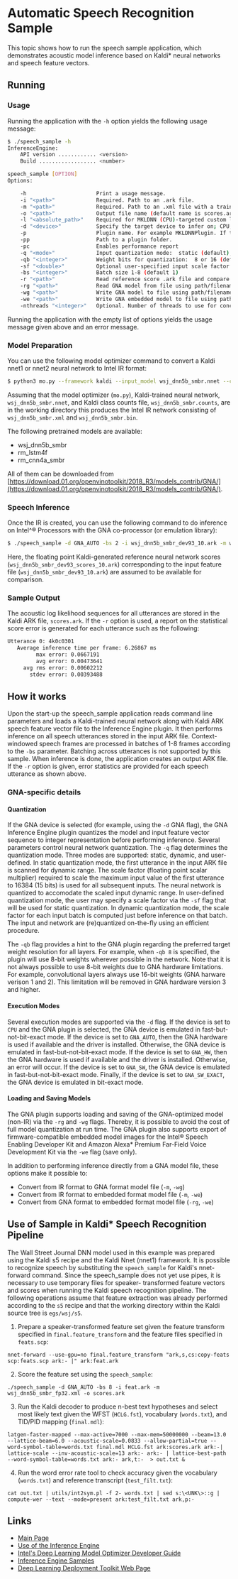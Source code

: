 # Automatic Speech Recognition Sample

This topic shows how to run the speech sample application, which
demonstrates acoustic model inference based on Kaldi\* neural networks
and speech feature vectors.

## Running

### Usage

Running the application with the `-h` option yields the following
usage message:

```sh
$ ./speech_sample -h
InferenceEngine: 
    API version ............ <version>
    Build .................. <number>

speech_sample [OPTION]
Options:

    -h                      Print a usage message.
    -i "<path>"             Required. Path to an .ark file.
    -m "<path>"             Required. Path to an .xml file with a trained model (required if -rg is missing).
    -o "<path>"             Output file name (default name is scores.ark).
    -l "<absolute_path>"    Required for MKLDNN (CPU)-targeted custom layers.Absolute path to a shared library with the kernels impl.
    -d "<device>"           Specify the target device to infer on; CPU, GPU, GNA_AUTO, GNA_HW, GNA_SW, GNA_SW_EXACT is acceptable. Sample will look for a suitable plugin for device specified
    -p                      Plugin name. For example MKLDNNPlugin. If this parameter is pointed, the sample will look for this plugin only
    -pp                     Path to a plugin folder.
    -pc                     Enables performance report
    -q "<mode>"             Input quantization mode:  static (default), dynamic, or user (use with -sf).
    -qb "<integer>"         Weight bits for quantization:  8 or 16 (default)
    -sf "<double>"          Optional user-specified input scale factor for quantization (use with -q user).
    -bs "<integer>"         Batch size 1-8 (default 1)
    -r "<path>"             Read reference score .ark file and compare scores.
    -rg "<path>"            Read GNA model from file using path/filename provided (required if -m is missing).
    -wg "<path>"            Write GNA model to file using path/filename provided.
    -we "<path>"            Write GNA embedded model to file using path/filename provided.
    -nthreads "<integer>"   Optional. Number of threads to use for concurrent async inference requests on the GNA.

```

Running the application with the empty list of options yields the
usage message given above and an error message.

### Model Preparation

You can use the following model optimizer command to convert a Kaldi
nnet1 or nnet2 neural network to Intel IR format:

```sh
$ python3 mo.py --framework kaldi --input_model wsj_dnn5b_smbr.nnet --counts wsj_dnn5b_smbr.counts --remove_output_softmax
```

Assuming that the model optimizer (`mo.py`), Kaldi-trained neural
network, `wsj_dnn5b_smbr.nnet`, and Kaldi class counts file,
`wsj_dnn5b_smbr.counts`, are in the working directory this produces
the Intel IR network consisting of `wsj_dnn5b_smbr.xml` and
`wsj_dnn5b_smbr.bin`.

The following pretrained models are available:

* wsj\_dnn5b\_smbr
* rm\_lstm4f
* rm\_cnn4a\_smbr

All of them can be downloaded from [https://download.01.org/openvinotoolkit/2018_R3/models_contrib/GNA/](https://download.01.org/openvinotoolkit/2018_R3/models_contrib/GNA/).


### Speech Inference

Once the IR is created, you can use the following command to do
inference on Intel^&reg; Processors with the GNA co-processor (or
emulation library):

```sh
$ ./speech_sample -d GNA_AUTO -bs 2 -i wsj_dnn5b_smbr_dev93_10.ark -m wsj_dnn5b_smbr_fp32.xml -o scores.ark -r wsj_dnn5b_smbr_dev93_scores_10.ark
```

Here, the floating point Kaldi-generated reference neural network
scores (`wsj_dnn5b_smbr_dev93_scores_10.ark`) corresponding to the input
feature file (`wsj_dnn5b_smbr_dev93_10.ark`) are assumed to be available
for comparison.

### Sample Output

The acoustic log likelihood sequences for all utterances are stored in
the Kaldi ARK file, `scores.ark`.  If the `-r` option is used, a report on
the statistical score error is generated for each utterance such as
the following:

``` sh
Utterance 0: 4k0c0301
   Average inference time per frame: 6.26867 ms
         max error: 0.0667191
         avg error: 0.00473641
     avg rms error: 0.00602212
       stdev error: 0.00393488
```

## How it works

Upon the start-up the speech_sample application reads command line parameters
and loads a Kaldi-trained neural network along with Kaldi ARK speech
feature vector file to the Inference Engine plugin. It then performs
inference on all speech utterances stored in the input ARK
file. Context-windowed speech frames are processed in batches of 1-8
frames according to the `-bs` parameter.  Batching across utterances is
not supported by this sample.  When inference is done, the application
creates an output ARK file.  If the `-r` option is given, error
statistics are provided for each speech utterance as shown above.

### GNA-specific details

#### Quantization

If the GNA device is selected (for example, using the `-d` GNA flag),
the GNA Inference Engine plugin quantizes the model and input feature
vector sequence to integer representation before performing inference.
Several parameters control neural network quantization.  The `-q` flag
determines the quantization mode.  Three modes are supported: static,
dynamic, and user-defined.  In static quantization mode, the first
utterance in the input ARK file is scanned for dynamic range.  The
scale factor (floating point scalar multiplier) required to scale the
maximum input value of the first utterance to 16384 (15 bits) is used
for all subsequent inputs.  The neural network is quantized to
accomodate the scaled input dynamic range.  In user-defined
quantization mode, the user may specify a scale factor via the `-sf`
flag that will be used for static quantization.  In dynamic
quantization mode, the scale factor for each input batch is computed
just before inference on that batch.  The input and network are
(re)quantized on-the-fly using an efficient procedure.

The `-qb` flag provides a hint to the GNA plugin regarding the preferred
target weight resolution for all layers.  For example, when `-qb 8` is
specified, the plugin will use 8-bit weights wherever possible in the
network.  Note that it is not always possible to use 8-bit weights due
to GNA hardware limitations.  For example, convolutional layers always
use 16-bit weights (GNA harware verison 1 and 2).  This limitation
will be removed in GNA hardware version 3 and higher.

#### Execution Modes

Several execution modes are supported via the `-d` flag.  If the device
is set to `CPU` and the GNA plugin is selected, the GNA device is
emulated in fast-but-not-bit-exact mode.  If the device is set to
`GNA_AUTO`, then the GNA hardware is used if available and the driver is
installed.  Otherwise, the GNA device is emulated in
fast-but-not-bit-exact mode.  If the device is set to `GNA_HW`, then the
GNA hardware is used if available and the driver is installed.
Otherwise, an error will occur.  If the device is set to `GNA_SW`, the
GNA device is emulated in fast-but-not-bit-exact mode.  Finally, if
the device is set to `GNA_SW_EXACT`, the GNA device is emulated in
bit-exact mode.

#### Loading and Saving Models

The GNA plugin supports loading and saving of the GNA-optimized model
(non-IR) via the `-rg` and `-wg` flags.  Thereby, it is possible to avoid
the cost of full model quantization at run time. The GNA plugin also
supports export of firmware-compatible embedded model images for the
Intel® Speech Enabling Developer Kit and Amazon Alexa* Premium
Far-Field Voice Development Kit via the `-we` flag (save only).

In addition to performing inference directly from a GNA model file, these options make it possible to:
- Convert from IR format to GNA format model file (`-m`, `-wg`)
- Convert from IR format to embedded format model file (`-m`, `-we`)
- Convert from GNA format to embedded format model file (`-rg`, `-we`)

## Use of Sample in Kaldi* Speech Recognition Pipeline

The Wall Street Journal DNN model used in this example was prepared
using the Kaldi s5 recipe and the Kaldi Nnet (nnet1) framework.  It is
possible to recognize speech by substituting the `speech_sample` for
Kaldi's nnet-forward command.  Since the speech_sample does not yet 
use pipes, it is necessary to use temporary files for speaker-
transformed feature vectors and scores when running the Kaldi speech
recognition pipeline.  The following operations assume that feature
extraction was already performed according to the `s5` recipe and that
the working directory within the Kaldi source tree is `egs/wsj/s5`.
1. Prepare a speaker-transformed feature set given the feature transform specified
  in `final.feature_transform` and the feature files specified in `feats.scp`:
```
nnet-forward --use-gpu=no final.feature_transform "ark,s,cs:copy-feats scp:feats.scp ark:- |" ark:feat.ark
```
2. Score the feature set using the `speech_sample`:
```
./speech_sample -d GNA_AUTO -bs 8 -i feat.ark -m wsj_dnn5b_smbr_fp32.xml -o scores.ark
```
3. Run the Kaldi decoder to produce n-best text hypotheses and select most likely text given the WFST (`HCLG.fst`), vocabulary (`words.txt`), and TID/PID mapping (`final.mdl`):
```
latgen-faster-mapped --max-active=7000 --max-mem=50000000 --beam=13.0 --lattice-beam=6.0 --acoustic-scale=0.0833 --allow-partial=true --word-symbol-table=words.txt final.mdl HCLG.fst ark:scores.ark ark:-| lattice-scale --inv-acoustic-scale=13 ark:- ark:- | lattice-best-path --word-symbol-table=words.txt ark:- ark,t:-  > out.txt &
```
4. Run the word error rate tool to check accuracy given the vocabulary (`words.txt`) and reference transcript (`test_filt.txt`):
```
cat out.txt | utils/int2sym.pl -f 2- words.txt | sed s:\<UNK\>::g | compute-wer --text --mode=present ark:test_filt.txt ark,p:-
```

## Links 

- [Main Page](index.html)
- [Use of the Inference Engine](./docs/IE_DG/Integrate_with_customer_application.md)
- [Intel's Deep Learning Model Optimizer Developer Guide](https://software.intel.com/en-us/model-optimizer-devguide)
- [Inference Engine Samples](./docs/IE_DG/Samples_Overview.md)
- [Deep Learning Deployment Toolkit Web Page](https://software.intel.com/en-us/computer-vision-sdk)
